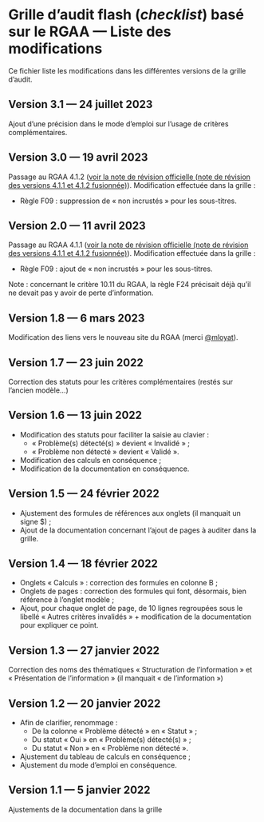 # Grille d’audit flash (*checklist*) basé sur le RGAA — Liste des modifications

Ce fichier liste les modifications dans les différentes versions de la grille d’audit.

## Version 3.1 — 24 juillet 2023

Ajout d’une précision dans le mode d’emploi sur l’usage de critères complémentaires.

## Version 3.0 — 19 avril 2023

Passage au RGAA 4.1.2 ([voir la note de révision officielle (note de révision des versions 4.1.1 et 4.1.2 fusionnée)](https://accessibilite.numerique.gouv.fr/ressources/notes-de-revision-4-1-2/)). Modification effectuée dans la grille :

- Règle F09 : suppression de « non incrustés » pour les sous-titres.

## Version 2.0 — 11 avril 2023

Passage au RGAA 4.1.1 ([voir la note de révision officielle (note de révision des versions 4.1.1 et 4.1.2 fusionnée)](https://accessibilite.numerique.gouv.fr/ressources/notes-de-revision-4-1-2/)). Modification effectuée dans la grille :

- Règle F09 : ajout de « non incrustés » pour les sous-titres.

Note : concernant le critère 10.11 du RGAA, la règle F24 précisait déjà qu’il ne devait pas y avoir de perte d’information.

## Version 1.8 — 6 mars 2023

Modification des liens vers le nouveau site du RGAA (merci [@mloyat](https://github.com/mloyat)).

## Version 1.7 — 23 juin 2022

Correction des statuts pour les critères complémentaires (restés sur l’ancien modèle…)

## Version 1.6 — 13 juin 2022

- Modification des statuts pour faciliter la saisie au clavier :
    - « Problème(s) détecté(s) » devient « Invalidé » ;
    - « Problème non détecté » devient « Validé ».
- Modification des calculs en conséquence ;
- Modification de la documentation en conséquence.

## Version 1.5 — 24 février 2022

- Ajustement des formules de références aux onglets (il manquait un signe $) ;
- Ajout de la documentation concernant l’ajout de pages à auditer dans la grille.

## Version 1.4 — 18 février 2022

- Onglets « Calculs » : correction des formules en colonne B ;
- Onglets de pages : correction des formules qui font, désormais, bien référence à l’onglet modèle ;
- Ajout, pour chaque onglet de page, de 10 lignes regroupées sous le libellé « Autres critères invalidés » + modification de la documentation pour expliquer ce point.

## Version 1.3 — 27 janvier 2022

Correction des noms des thématiques « Structuration de l’information » et « Présentation de l’information » (il manquait « de l’information »)

## Version 1.2 — 20 janvier 2022

- Afin de clarifier, renommage :
    - De la colonne « Problème détecté » en « Statut » ;
    - Du statut « Oui » en « Problème(s) détecté(s) » ;
    - Du statut « Non » en « Problème non détecté ».
- Ajustement du tableau de calculs en conséquence ;
- Ajustement du mode d’emploi en conséquence.

## Version 1.1 — 5 janvier 2022

Ajustements de la documentation dans la grille
